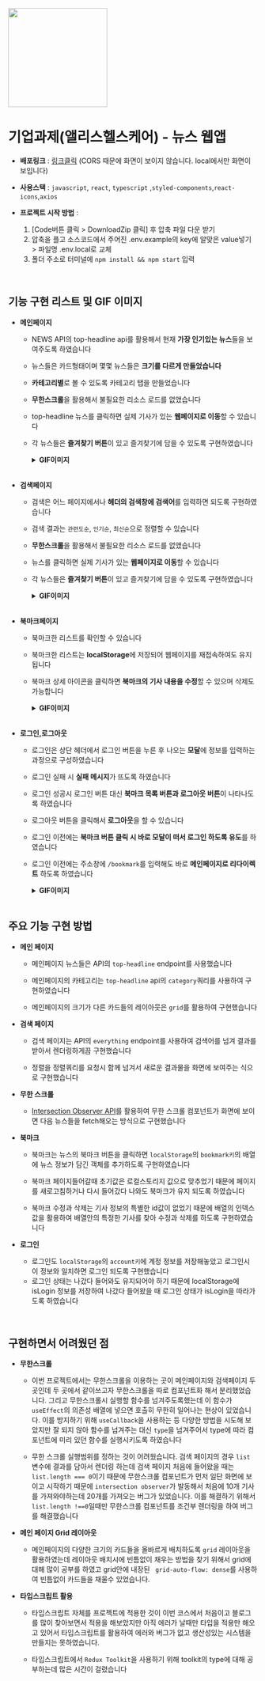 <img src='https://cdn.discordapp.com/attachments/1016940382061346880/1019400923870662756/news-newspaper-media-paper-press-article_108607.png' alt='' width='200'/>

# 기업과제(앨리스헬스케어) - 뉴스 웹앱

- **배포링크** : [링크클릭](https://codestates-fe-advanced-project-seokchanghwan-4.vercel.app/) (CORS 때문에 화면이 보이지 않습니다. local에서만 화면이 보입니다)
- **사용스택** : `javascript`, `react`, `typescript` ,`styled-components`,`react-icons`,`axios`
- **프로젝트 시작 방법** :

  1.  [Code버튼 클릭 > DownloadZip 클릭] 후 압축 파일 다운 받기
  2.  압축을 플고 소스코드에서 주어진 .env.example의 key에 알맞은 value넣기 > 파일명 .env.local로 교체
  3.  폴더 주소로 터미널에 `npm install && npm start` 입력

<br/>

## 기능 구현 리스트 및 GIF 이미지

- **메인페이지**

  - NEWS API의 top-headline api를 활용해서 현재 **가장 인기있는 뉴스**들을 보여주도록 하였습니다
  - 뉴스들은 카드형태이며 몇몇 뉴스들은 **크기를 다르게 만들었습니다**
  - **카테고리별**로 볼 수 있도록 카테고리 탭을 만들었습니다
  - **무한스크롤**을 활용해서 불필요한 리소스 로드를 없앴습니다
  - top-headline 뉴스를 클릭하면 실제 기사가 있는 **웹페이지로 이동**할 수 있습니다
  - 각 뉴스들은 **즐겨찾기 버튼**이 있고 즐겨찾기에 담을 수 있도록 구현하였습니다
    <details>
    <summary><strong>GIF이미지</strong></summary>
    <div markdown='1'>
    <img src='https://cdn.discordapp.com/attachments/1016940382061346880/1021326422230437898/Sep-19-2022_16-45-50.gif' alt='' />

    > 첫 번째 이미지: 메인페이지 레이아웃 및 카테고리 탭과 무한스크롤 기능을 확인할 수 있습니다

    <img src='https://cdn.discordapp.com/attachments/1016940382061346880/1019422120188575836/Sep-14-2022_10-37-46.gif' alt='' />

    > 두 번째 이미지: 뉴스 클릭시 실제 웹페이지로 이동하는 것을 확인할 수 있습니다

    <img src='https://cdn.discordapp.com/attachments/1016940382061346880/1021327201477599252/Sep-19-2022_16-49-19.gif' alt='' />

    > 세 번째 이미지: 즐겨찾기 기능을 확인할 수 있습니다

    </div>
    </details>

    <br/>

- **검색페이지**

  - 검색은 어느 페이지에서나 **헤더의 검색창에 검색어**를 입력하면 되도록 구현하였습니다
  - 검색 결과는 `관련도순`, `인기순`, `최신순`으로 정렬할 수 있습니다
  - **무한스크롤**을 활용해서 불필요한 리소스 로드를 없앴습니다
  - 뉴스를 클릭하면 실제 기사가 있는 **웹페이지로 이동**할 수 있습니다
  - 각 뉴스들은 **즐겨찾기 버튼**이 있고 즐겨찾기에 담을 수 있도록 구현하였습니다
    <details>
    <summary><strong>GIF이미지</strong></summary>
    <div markdown='1'>
    <img src='https://cdn.discordapp.com/attachments/1016940382061346880/1021327638184337408/Sep-19-2022_16-51-07.gif' alt='' />

    > 첫 번째 이미지: 검색어 입력 후 결과와 정렬 기능, 무한스크롤 기능을 확인할 수 있습니다

    <img src='https://cdn.discordapp.com/attachments/1016940382061346880/1019425620125548604/Sep-14-2022_10-52-57.gif' alt='' />

    > 두 번째 이미지: 뉴스 클릭시 실제 웹페이지로 이동하는 것을 확인할 수 있습니다

    <img src='https://cdn.discordapp.com/attachments/1016940382061346880/1019425759590367323/Sep-14-2022_10-53-38.gif' alt='' />

    > 세 번째 이미지: 즐겨찾기 기능을 확인할 수 있습니다

    </div>
    </details>

    <br/>

- **북마크페이지**

  - 북마크한 리스트를 확인할 수 있습니다
  - 북마크한 리스트는 **localStorage**에 저장되어 웹페이지를 재접속하여도 유지 됩니다
  - 북마크 상세 아이콘을 클릭하면 **북마크의 기사 내용을 수정**할 수 있으며 삭제도 가능합니다
    <details>
    <summary><strong>GIF이미지</strong></summary>
    <div markdown='1'>
    <img src='https://cdn.discordapp.com/attachments/1016940382061346880/1019425759590367323/Sep-14-2022_10-53-38.gif' alt='' />

    > 첫 번째 이미지: 북마크 리스트와 북마크 기사 수정, 삭제 기능을 확인할 수 있습니다

    <img src='https://cdn.discordapp.com/attachments/1016940382061346880/1019427546191900782/Sep-14-2022_10-57-17.gif' alt='' />

    > 두 번째 이미지: 웹페이지를 재접속해도 북마크 리스트가 남아있는 것을 확인할 수 있습니다

    </div>
    </details>

    <br/>

- **로그인,로그아웃**

  - 로그인은 상단 헤더에서 로그인 버튼을 누른 후 나오는 **모달**에 정보를 입력하는 과정으로 구성하였습니다
  - 로그인 실패 시 **실패 메시지**가 뜨도록 하였습니다
  - 로그인 성공시 로그인 버튼 대신 **북마크 목록 버튼과 로그아웃 버튼**이 나타나도록 하였습니다
  - 로그아웃 버튼을 클릭해서 **로그아웃**을 할 수 있습니다
  - 로그인 이전에는 **북마크 버튼 클릭 시 바로 모달이 떠서 로그인 하도록 유도**를 하였습니다
  - 로그인 이전에는 주소창에 `/bookmark`를 입력해도 바로 **메인페이지로 리다이렉트** 하도록 하였습니다
    <details>
    <summary><strong>GIF이미지</strong></summary>
    <div markdown='1'>
    <img src='https://cdn.discordapp.com/attachments/1016940382061346880/1019430759121027112/Sep-14-2022_11-13-21.gif' alt='' />

    > 첫 번째 이미지: 로그인 과정과 로그인 실패시 실패 메시지를 확인할 수 있습니다

    <img src='https://cdn.discordapp.com/attachments/1016940382061346880/1019430709158486016/Sep-14-2022_11-13-03.gif' alt='' />
     
    > 두 번째 이미지: 로그인 이전에 일부 기능을 막아놓은 것을 확인할 수 있습니다

    </div>
    </details>
    <br/>

## 주요 기능 구현 방법

- **메인 페이지**

  - 메인페이지 뉴스들은 API의 `top-headline` endpoint를 사용했습니다

  - 메인페이지의 카테고리는 `top-headline` api의 `category`쿼리를 사용하여 구현하였습니다
  - 메인페이지의 크기가 다른 카드들의 레이아웃은 `grid`를 활용하여 구현했습니다

- **검색 페이지**

  - 검색 페이지는 API의 `everything` endpoint를 사용하여 검색어를 넘겨 결과를 받아서 렌더링하게끔 구현했습니다

  - 정렬을 정렬쿼리를 요청시 함께 넘겨서 새로운 결과물을 화면에 보여주는 식으로 구현했습니다

- **무한 스크롤**

  - [Intersection Observer API](https://developer.mozilla.org/ko/docs/Web/API/Intersection_Observer_API)를 활용하여 무한 스크롤 컴포넌트가 화면에 보이면 다음 뉴스들을 fetch해오는 방식으로 구현했습니다

- **북마크**

  - 북마크는 뉴스의 북마크 버튼을 클릭하면 `localStorage`의 `bookmark키`의 배열에 뉴스 정보가 담긴 객체를 추가하도록 구현하였습니다

  - 북마크 페이지들어갈때 초기값은 로컬스토리지 값으로 맞추었기 때문에 페이지를 새로고침하거나 다시 들어갔다 나와도 북마크가 유지 되도록 하였습니다
  - 북마크 수정과 삭제는 기사 정보의 특별한 id값이 없었기 때문에 배열의 인덱스 값을 활용하여 배열안의 특정한 기사를 찾아 수정과 삭제를 하도록 구현하였습니다

- **로그인**

  - 로그인도 `localStorage`의 `account키`에 계정 정보를 저장해놓았고 로그인시 이 정보와 일치하면 로그인 되도록 구현했습니다
  - 로그인 상태는 나갔다 들어와도 유지되어야 하기 때문에 localStorage에 isLogin 정보를 저장하여 나갔다 들어왔을 때 로그인 상태가 isLogin을 따라가도록 하였습니다

<br/>

## 구현하면서 어려웠던 점

- **무한스크롤**

  - 이번 프로젝트에서는 무한스크롤을 이용하는 곳이 메인페이지와 검색페이지 두 곳인데 두 곳에서 같이쓰고자 무한스크롤을 따로 컴포넌트화 해서 분리했었습니다. 그리고 무한스크롤시 실행할 함수를 넘겨주도록했는데 이 함수가 `useEffect`의 의존성 배열에 넣으면 호출히 무한히 일어나는 현상이 있었습니다. 이를 방지하기 위해 `useCallback`을 사용하는 등 다양한 방법을 시도해 보았지만 잘 되지 않아 함수를 넘겨주는 대신 `type`을 넘겨주어서 type에 따라 컴포넌트에 미리 있던 함수를 실행시키도록 하였습니다

  - 무한 스크롤 실행범위를 정하는 것이 어려웠습니다. 검색 페이지의 경우 `list` 변수에 결과를 담아서 렌더링 하는데 검색 페이지 처음에 들어왔을 때는 `list.length === 0`이기 때문에 무한스크롤 컴포넌트가 먼저 일단 화면에 보이고 시작하기 때문에 `intersection observer`가 발동해서 처음에 10개 기사를 가져와야하는데 20개를 가져오는 버그가 있었습니다. 이를 해결하기 위해서 `list.length !==0`일때만 무한스크롤 컴포넌트를 조건부 렌더링을 하여 버그를 해결했습니다

- **메인 페이지 Grid 레이아웃**

  - 메인페이지의 다양한 크기의 카드들을 올바르게 배치하도록 `grid` 레이아웃을 활용하였는데 레이아웃 배치시에 빈틈없이 채우는 방법을 찾기 위해서 grid에 대해 많이 공부를 하였고 grid안에 내장된 ` grid-auto-flow: dense`를 사용하여 빈틈없이 카드들을 채울수 있었습니다.

- **타입스크립트 활용**

  - 타입스크립트 자체를 프로젝트에 적용한 것이 이번 코스에서 처음이고 블로그를 많이 찾아보면서 적용을 해보았지만 아직 에러가 날때만 타입을 적용만 해오고 있어서 타입스크립트를 활용하여 에러와 버그가 없고 생산성있는 시스템을 만들지는 못하였습니다.

  - 타입스크립트에서 `Redux Toolkit`을 사용하기 위해 toolkit의 type에 대해 공부하는데 많은 시간이 걸렸습니다

